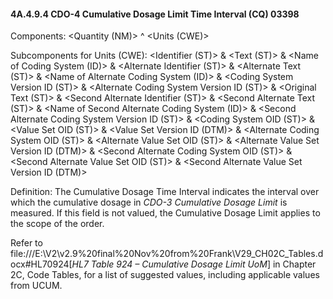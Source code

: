 #### 4A.4.9.4 CDO-4 Cumulative Dosage Limit Time Interval (CQ) 03398

Components: &lt;Quantity (NM)> ^ &lt;Units (CWE)>

Subcomponents for Units (CWE): &lt;Identifier (ST)> & &lt;Text (ST)> & &lt;Name of Coding System (ID)> & &lt;Alternate Identifier (ST)> & &lt;Alternate Text (ST)> & &lt;Name of Alternate Coding System (ID)> & &lt;Coding System Version ID (ST)> & &lt;Alternate Coding System Version ID (ST)> & &lt;Original Text (ST)> & &lt;Second Alternate Identifier (ST)> & &lt;Second Alternate Text (ST)> & &lt;Name of Second Alternate Coding System (ID)> & &lt;Second Alternate Coding System Version ID (ST)> & &lt;Coding System OID (ST)> & &lt;Value Set OID (ST)> & &lt;Value Set Version ID (DTM)> & &lt;Alternate Coding System OID (ST)> & &lt;Alternate Value Set OID (ST)> & &lt;Alternate Value Set Version ID (DTM)> & &lt;Second Alternate Coding System OID (ST)> & &lt;Second Alternate Value Set OID (ST)> & &lt;Second Alternate Value Set Version ID (DTM)>

Definition: The Cumulative Dosage Time Interval indicates the interval over which the cumulative dosage in _CDO-3 Cumulative Dosage Limit_ is measured. If this field is not valued, the Cumulative Dosage Limit applies to the scope of the order.

Refer to file:///E:\V2\v2.9%20final%20Nov%20from%20Frank\V29_CH02C_Tables.docx#HL70924[_HL7 Table 924 – Cumulative Dosage Limit UoM_] in Chapter 2C, Code Tables, for a list of suggested values, including applicable values from UCUM.
